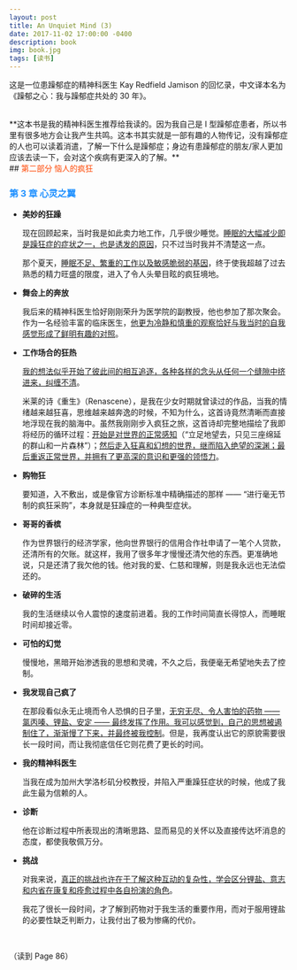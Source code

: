 ```yaml
---
layout: post
title: An Unquiet Mind (3)
date: 2017-11-02 17:00:00 -0400
description: book
img: book.jpg
tags: [读书]
---
```


这是一位患躁郁症的精神科医生 Kay Redfield Jamison 的回忆录，中文译本名为《躁郁之心：我与躁郁症共处的 30 年》。

<br>
**这本书是我的精神科医生推荐给我读的。因为我自己是 I 型躁郁症患者，所以书里有很多地方会让我产生共鸣。这本书其实就是一部有趣的人物传记，没有躁郁症的人也可以读着消遣，了解一下什么是躁郁症；身边有患躁郁症的朋友/家人更加应该去读一下，会对这个疾病有更深入的了解。**


<br>
## <span style="color:OrangeRed">第二部分 恼人的疯狂</span>

### <span style="color:DodgerBlue">第 3 章 心灵之翼</span>



- **美妙的狂躁**

  现在回顾起来，当时我是如此卖力地工作，几乎很少睡觉。<u>睡眠的大幅减少即是躁狂症的症状之一，也是诱发的原因</u>，只不过当时我并不清楚这一点。

  那个夏天，<u>睡眠不足、繁重的工作以及敏感脆弱的基因</u>，终于使我超越了过去熟悉的精力旺盛的限度，进入了令人头晕目眩的疯狂境地。

- **舞会上的奔放**

  我后来的精神科医生恰好刚刚荣升为医学院的副教授，他也参加了那次聚会。作为一名经验丰富的临床医生，<u>他更为冷静和慎重的观察恰好与我当时的自我感觉形成了鲜明有趣的对照</u>。

- **工作场合的狂热**

  <u>我的想法似乎开始了彼此间的相互追逐，各种各样的念头从任何一个缝隙中挤进来，纠缠不清</u>。

  米莱的诗《重生》（Renascene），是我在少女时期就曾读过的作品，当我的情绪越来越狂喜，思维越来越奔逸的时候，不知为什么，这首诗竟然清晰而直接地浮现在我的脑海中。虽然我刚刚步入疯狂之旅，这首诗却完整地描绘了我即将经历的循环过程：<u>开始是对世界的正常感知</u>（“立足地望去，只见三座绵延的群山和一片森林”）；<u>然后走入狂喜和幻想的世界，继而陷入绝望的深渊；最后重返正常世界，并拥有了更高深的意识和更强的领悟力</u>。


- **购物狂**

  要知道，入不敷出，或是像官方诊断标准中精确描述的那样 —— “进行毫无节制的疯狂采购”，本身就是狂躁症的一种典型症状。

- **哥哥的香槟**

  作为世界银行的经济学家，他向世界银行的信用合作社申请了一笔个人贷款，还清所有的欠账。就这样，我用了很多年才慢慢还清欠他的东西。更准确地说，只是还清了我欠他的钱。他对我的爱、仁慈和理解，则是我永远也无法偿还的。

- **破碎的生活**

  我的生活继续以令人震惊的速度前进着。我的工作时间简直长得惊人，而睡眠时间却接近零。

- **可怕的幻觉**

  慢慢地，黑暗开始渗透我的思想和灵魂，不久之后，我便毫无希望地失去了控制。

- **我发现自己疯了**

  在那段看似永无止境而令人恐惧的日子里，<u>无穷无尽、令人害怕的药物 —— 氯丙嗪、锂盐、安定 —— 最终发挥了作用。我可以感觉到，自己的思想被遏制住了，渐渐慢了下来，并最终被我控制</u>。但是，我再度认出它的原貌需要很长一段时间，而让我彻底信任它则花费了更长的时间。

- **我的精神科医生**

  当我在成为加州大学洛杉矶分校教授，并陷入严重躁狂症状的时候，他成了我此生最为信赖的人。

- **诊断**

  他在诊断过程中所表现出的清晰思路、显而易见的关怀以及直接传达坏消息的态度，都使我敬佩万分。

- **挑战**

  对我来说，<u>真正的挑战也许在于了解这种互动的复杂性，学会区分锂盐、意志和内省在康复和痊愈过程中各自扮演的角色</u>。

  我花了很长一段时间，才了解到药物对于我生活的重要作用，而对于服用锂盐的必要性缺乏判断力，让我付出了极为惨痛的代价。





<br>

（读到 Page 86）